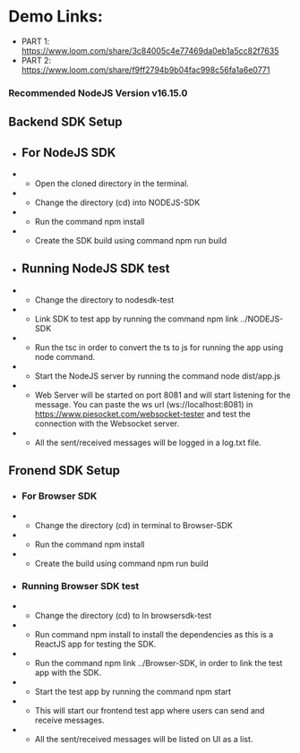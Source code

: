 # Demo Links: #  
- PART 1: https://www.loom.com/share/3c84005c4e77469da0eb1a5cc82f7635
- PART 2: https://www.loom.com/share/f9ff2794b9b04fac998c56fa1a6e0771

### Recommended NodeJS Version v16.15.0 ###

## Backend SDK Setup ##
- ## For NodeJS SDK ##
- - Open the cloned directory in the terminal.
- - Change the directory (cd) into NODEJS-SDK
- - Run the command npm install
- - Create the SDK build using command npm run build
- ## Running NodeJS SDK test ## 
- - Change the directory to nodesdk-test
- - Link SDK to test app by running the command npm link ../NODEJS-SDK
- - Run the tsc  in order to convert the ts to js for running the app using node command.
- - Start the NodeJS server by running the command node dist/app.js
- - Web Server will be started on port 8081 and will start listening for the message. You can paste the ws url (ws://localhost:8081) in https://www.piesocket.com/websocket-tester and test the connection with the Websocket server.
- - All the sent/received messages will be logged in a log.txt file.

## Fronend SDK Setup ##
- ### For Browser SDK ###
- - Change the directory (cd) in terminal to Browser-SDK 
- - Run the command npm install
- - Create the build using command npm run build
- ### Running Browser SDK test ###
- - Change the directory (cd) to In browsersdk-test
- - Run command npm install to install the dependencies as this is a ReactJS app for testing the SDK.
- - Run the command npm link ../Browser-SDK, in order to link the test app with the SDK.
- - Start the test app by running the command npm start
- - This will start our frontend test app where users can send and receive messages.
- - All the sent/received messages will be listed on UI as a list.